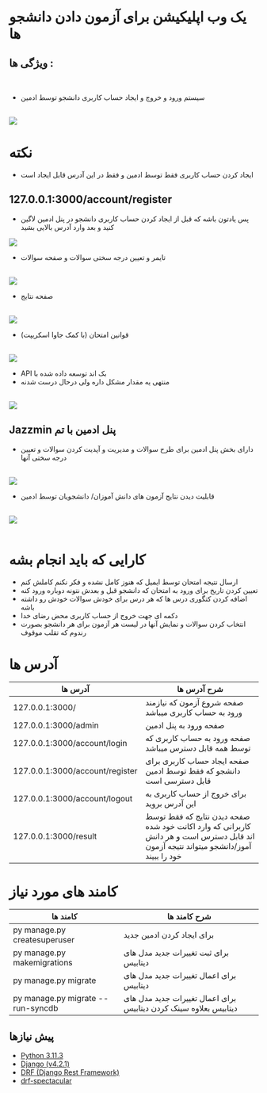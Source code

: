 # یک وب اپلیکیشن برای آزمون دادن دانشجو ها

## ویژگی ها :
<br>

- سیستم ورود و خروج و ایجاد حساب کاربری دانشجو توسط ادمین
<br>
<img src='https://github.com/shervinbdndev/Quizino/blob/master/images/1st.png'>

# نکته
- ایجاد کردن حساب کاربری فقط توسط ادمین و فقط در این آدرس قابل ایجاد است
## 127.0.0.1:3000/account/register
- پس یادتون باشه که قبل از ایجاد کردن حساب کاربری دانشجو در پنل ادمین لاگین کنید و بعد وارد آدرس بالایی بشید
<img src='https://github.com/shervinbdndev/Quizino/blob/master/images/1st5.png'>
<br>

- تایمر و تعیین درجه سختی سوالات و صفحه سوالات
<br>
<img src='https://github.com/shervinbdndev/Quizino/blob/master/images/2nd.png'>
<br>

- صفحه نتایج
<br>
<img src='https://github.com/shervinbdndev/Quizino/blob/master/images/3rd.png'>
<br>

- (با کمک جاوا اسکریپت) قوانین امتحان
<br>
<img src='https://github.com/shervinbdndev/Quizino/blob/master/images/4th.png'>
<br>

- API بک اند توسعه داده شده با 
- منتهی یه مقدار مشکل داره ولی درحال درست شدنه
<br>
<img src='https://github.com/shervinbdndev/Quizino/blob/master/images/5th.png'>
<br>

## Jazzmin پنل ادمین با تم

- دارای بخش پنل ادمین برای طرح سوالات و مدیریت و آپدیت کردن سوالات و تعیین درجه سختی آنها
<br>
<img src='https://github.com/shervinbdndev/Quizino/blob/master/images/6th.png'>
<br>

- قابلیت دیدن نتایج آزمون های دانش آموزان/ دانشجویان توسط ادمین
<br>
<img src='https://github.com/shervinbdndev/Quizino/blob/master/images/7th.png'>
<br>

<br>


# کارایی که باید انجام بشه
- ارسال نتیجه امتحان توسط ایمیل که هنوز کامل نشده و فکر نکنم کاملش کنم
- تعیین کردن تاریخ برای ورود به امتحان که دانشجو قبل و بعدش نتونه دوباره ورود کنه
- اضافه کردن کتگوری درس ها  که هر درس برای خودش سوالات خودش رو داشته باشه
- دکمه ای جهت خروج از حساب کاربری محض رضای خدا
- انتخاب کردن سوالات و نمایش آنها در لیست هر آزمون برای هر دانشجو بصورت رندوم که تقلب موقوف

# آدرس ها
آدرس ها  |   شرح آدرس ها
------------- | ------------- 
127.0.0.1:3000/  |  صفحه شروع آزمون که نیازمند ورود به حساب کاربری میباشد
127.0.0.1:3000/admin  |  صفحه ورود به پنل ادمین
127.0.0.1:3000/account/login | صفحه ورود به حساب کاربری که توسط همه قابل دسترس میباشد
127.0.0.1:3000/account/register | صفحه ایجاد حساب کاربری برای دانشجو که فقط توسط ادمین قابل دسترسی است
127.0.0.1:3000/account/logout | برای خروج از حساب کاربری به این آدرس بروید
127.0.0.1:3000/result | صفحه دیدن نتایج که فقط توسط کاربرانی که وارد اکانت خود شده اند قابل دسترس است و هر دانش آموز/دانشجو میتواند نتیجه آزمون خود را ببیند


# کامند های مورد نیاز
کامند ها  |   شرح کامند ها
------------- | ------------- 
py manage.py createsuperuser | برای ایجاد کردن ادمین جدید 
py manage.py makemigrations | برای ثبت تغییرات جدید مدل های دیتابیس  
py manage.py migrate | برای اعمال تغییرات جدید مدل های دیتابیس 
py manage.py migrate --run-syncdb | برای اعمال تغییرات جدید مدل های دیتابیس بعلاوه سینک کردن دیتابیس 

## پیش نیازها
- <a href='https://www.python.org/'>Python 3.11.3</a>
- <a href='https://www.djangoproject.com/'>Django (v4.2.1)</a>
- <a href='https://www.django-rest-framework.org/'>DRF (Django Rest Framework)</a>
- <a href='https://drf-spectacular.readthedocs.io/en/latest/'>drf-spectacular</a>